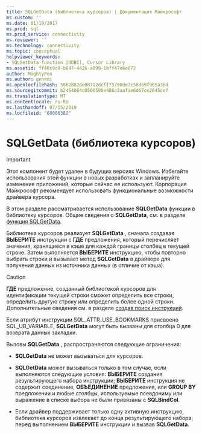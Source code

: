 ```yaml
---
title: SQLGetData (библиотека курсоров) | Документация Майкрософт
ms.custom: ''
ms.date: 01/19/2017
ms.prod: sql
ms.prod_service: connectivity
ms.reviewer: ''
ms.technology: connectivity
ms.topic: conceptual
helpviewer_keywords:
- SQLGetData function [ODBC], Cursor Library
ms.assetid: ff40c9c0-b847-4426-a099-1bff47e6e872
author: MightyPen
ms.author: genemi
ms.openlocfilehash: 5962882de08712dcff75790de7c58d69f965a3bd
ms.sourcegitcommit: b2464064c0566590e486a3aafae6d67ce2645cef
ms.translationtype: MT
ms.contentlocale: ru-RU
ms.lasthandoff: 07/15/2019
ms.locfileid: "68086382"
---
```

# <a name="sqlgetdata-cursor-library"></a>SQLGetData (библиотека курсоров)
> [!IMPORTANT]  
>  Этот компонент будет удален в будущих версиях Windows. Избегайте использования этой функции в новых разработках и запланируйте изменение приложений, которые сейчас ее используют. Корпорация Майкрософт рекомендует использовать функциональные возможности драйвера курсора.  
  
 В этом разделе рассматривается использование **SQLGetData** функции в библиотеку курсоров. Общие сведения о **SQLGetData**, см. в разделе [функция SQLGetData](../../../odbc/reference/syntax/sqlgetdata-function.md).  
  
 Библиотека курсоров реализует **SQLGetData** , сначала создавая **ВЫБЕРИТЕ** инструкции с **ГДЕ** предложения, который перечисляет значения, хранящиеся в кэше для каждой границы столбец в текущей строке. Затем выполняется **ВЫБЕРИТЕ** инструкцию, чтобы повторно выбрать строки и вызывает метод **SQLGetData** в драйвере для получения данных из источника данных (в отличие от кэша).  
  
> [!CAUTION]  
>  **ГДЕ** предложение, созданный библиотекой курсоров для идентификации текущей строки сможет определить все строки, определить другую строку или определить более одной строки. Дополнительные сведения см. в разделе [создав поиск инструкций](../../../odbc/reference/appendixes/constructing-searched-statements.md).  
  
 Если атрибут инструкции SQL_ATTR_USE_BOOKMARKS присвоено SQL_UB_VARIABLE, **SQLGetData** могут быть вызваны для столбца 0 для возврата данных закладки.  
  
 Вызовы **SQLGetData** , распространяются следующие ограничения:  
  
-   **SQLGetData** не может вызываться для курсоров.  
  
-   **SQLGetData** может вызываться только в том случае, если выполняются следующие условия: **ВЫБЕРИТЕ** создания результирующего набора инструкции; **ВЫБЕРИТЕ** инструкция не содержит соединение,  **ОБЪЕДИНЕНИЕ** предложения, или **GROUP BY** предложении и любые столбцы, используемые псевдониму или выражение в списке выбора не были привязаны с **SQLBindCol**.  
  
-   Если драйвер поддерживает только одну активную инструкцию, библиотека курсоров извлекает до конца результирующего набора, перед выполнением **ВЫБЕРИТЕ** инструкции и вызвав **SQLGetData**.
